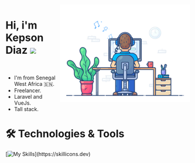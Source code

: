 <div align="left">
  <a href="https://api.daily.dev/get?r=SupianIDz" target="_blank">
    <img
      width="355"
      align="right"
      src="https://raw.githubusercontent.com/SupianIDz/SupianIDz/main/coding.gif"
    />
  </a>
</div>

# Hi, i'm Kepson Diaz <img src="https://media.giphy.com/media/mGcNjsfWAjY5AEZNw6/giphy.gif" width="50">
<br>

  - I'm from Senegal West Africa 🇸🇳.
  - Freelancer.
  - Laravel and VueJs.
  - Tall stack.
    
 #  🛠 Technologies & Tools

  [![My Skills](https://skillicons.dev/icons?i=js,html,css,typescript,tailwind,filament,livewire,alpine,laravel,go,python,docker,postgres,mysql,linux,)](https://skillicons.dev)


